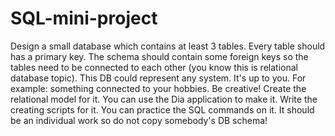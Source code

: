 # SQL-mini-project

Design a small database which contains at least 3 tables. Every table should has a primary key.
The schema should contain some foreign keys so the tables need to be connected to each other
(you know this is relational database topic).
This DB could represent any system. It's up to you.
For example: something connected to your hobbies. Be creative!
Create the relational model for it. You can use the Dia application to make it.
Write the creating scripts for it. You can practice the SQL commands on it.
It should be an individual work so do not copy somebody's DB schema!